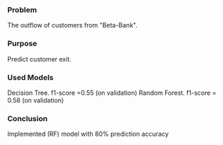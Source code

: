 ### Problem
The outflow of customers from "Beta-Bank".

### Purpose
Predict customer exit.

### Used Models
Decision Tree. f1-score =0.55 (on validation)
Random Forest. f1-score = 0.58 (on validation)

### Conclusion
Implemented (RF) model with 80% prediction accuracy
